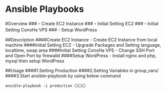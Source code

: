 Ansible Playbooks
====


#Overview
###・Create EC2 Instance
###・Initial Setting EC2
###・Initial Setting ConoHa VPS
###・Setup WordPress

##Description
####Create EC2 Instance - Create EC2 Instance from local machine
####Initial Setting EC2 - Upgrade Packages and Setting language, localtime, swap area
####Initial Setting ConoHa VPS - Change SSH Port and Open Port by firewalld
####Setup WordPress - Install nginx and php, mysql then setup WordPress

##Usage
####1.Setting Production
####2.Setting Variables in group_vars/
####3.Start ansible-playbook by using below command

`ansible-playbook -i production 〇〇〇`
